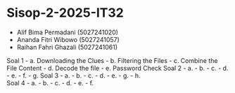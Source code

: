 # Sisop-2-2025-IT32
- Alif Bima Permadani (5027241020)
- Ananda Fitri Wibowo (5027241057)
- Raihan Fahri Ghazali (5027241061)

Soal 1
	- a. Downloading the Clues
	- b. Filtering the Files
	- c. Combine the File Content
 	- d. Decode the file
  	- e. Password Check
Soal 2
	- a. 
 	- b. 
  	- c. 
	- d. 
	- e. 
	- f. 
  	- g. 
Soal 3
	- a. 
	- b. 
	- c. 
	- d. 
 	- e. 
 	 - g. 
  	- h.  
Soal 4
	- a. 
 	- b. 
  	- c. 
  	- d. 
  	- e. 
  	- f. 
